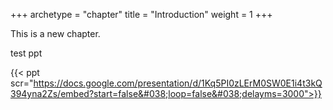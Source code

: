 +++
archetype = "chapter"
title = "Introduction"
weight = 1
+++

This is a new chapter.


test ppt



{{< ppt scr="https://docs.google.com/presentation/d/1Kq5PI0zLErM0SW0E1i4t3kQ394yna2Zs/embed?start=false&#038;loop=false&#038;delayms=3000">}}